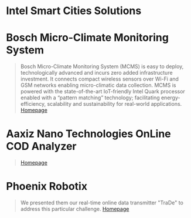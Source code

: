 # Intel Smart Cities Solutions

# Bosch Micro-Climate Monitoring System

> Bosch Micro-Climate Monitoring System (MCMS) is easy to deploy, technologically advanced and incurs zero added infrastructure investment. It connects compact wireless sensors over Wi-Fi and GSM networks enabling micro-climatic data collection. MCMS is powered with the state-of-the-art IoT-friendly Intel Quark processor enabled with a “pattern matching” technology; facilitating energy-efficiency, scalability and sustainability for real-world applications. [Homepage](http://www.bosch-india-software.com/en/tech_next/mcms/mcms_1.html)

# Aaxiz Nano Technologies OnLine COD Analyzer

> [Homepage](http://www.aaxisnano.com/cod-analyzer.html)

# Phoenix Robotix

> We presented them our real-time online data transmitter "TraDe" to address this particular challenge. [Homepage](http://phoenixrobotix.com/case-studies/osima-and-trade-gprs)